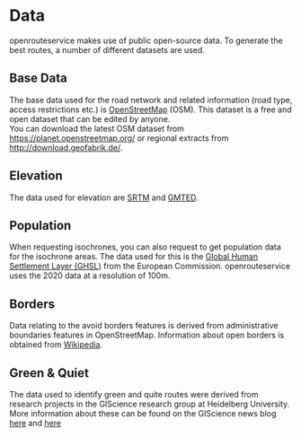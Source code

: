 # Data
openrouteservice makes use of public open-source data. To generate the best routes, a number of different datasets are used.

## Base Data
The base data used for the road network and related information (road type, access restrictions etc.) is [OpenStreetMap](https://openstreetmap.org) (OSM). This dataset is a free and open dataset that can be edited by anyone.  
You can download the latest OSM dataset from https://planet.openstreetmap.org/ or regional extracts from http://download.geofabrik.de/.

## Elevation
The data used for elevation are [SRTM](http://srtm.csi.cgiar.org/) and [GMTED](https://www.usgs.gov/coastal-changes-and-impacts/gmted2010).  

## Population
When requesting isochrones, you can also request to get population data for the isochrone areas. The data used for this is the [Global Human Settlement Layer (GHSL)](https://ghsl.jrc.ec.europa.eu/ghs_pop2023.php) from the European Commission. openrouteservice uses the 2020 data at a resolution of 100m.

## Borders
Data relating to the avoid borders features is derived from administrative boundaries features in OpenStreetMap. Information about open borders is obtained from [Wikipedia](https://en.wikipedia.org/wiki/Open_border).

## Green & Quiet
The data used to identify green and quite routes were derived from research
projects in the GIScience research group at Heidelberg University. More
information about these can be found on the GIScience news blog
[here](http://k1z.blog.uni-heidelberg.de/2017/07/03/healthy-routing-prefering-green-areas-added-to-openrouteserviceorg/)
and
[here](http://k1z.blog.uni-heidelberg.de/2017/07/10/reducing-stress-by-avoiding-noise-with-quiet-routing-in-openrouteservice/)
